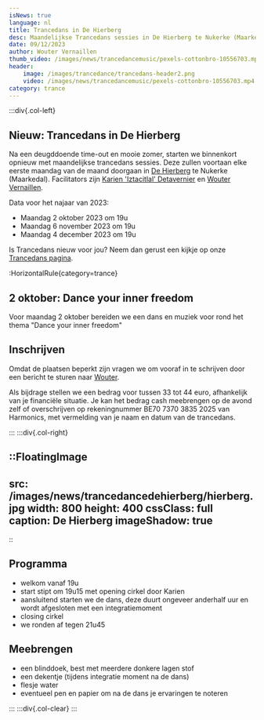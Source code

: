 ```yaml
---
isNews: true
language: nl
title: Trancedans in De Hierberg
desc: Maandelijkse Trancedans sessies in De Hierberg te Nukerke (Maarkedal)
date: 09/12/2023
author: Wouter Vernaillen
thumb_video: /images/news/trancedancemusic/pexels-cottonbro-10556703.mp4
header:
    image: /images/trancedance/trancedans-header2.png
    video: /images/news/trancedancemusic/pexels-cottonbro-10556703.mp4
category: trance
---
```


:::div{.col-left}

## Nieuw: Trancedans in De Hierberg

Na een deugddoende time-out en mooie zomer, starten we binnenkort opnieuw met maandelijkse trancedans sessies.
Deze zullen voortaan elke eerste maandag van de maand doorgaan in [De Hierberg](https://www.hierberg.be/) te Nukerke (Maarkedal).
Facilitators zijn [Karien 'Iztacitlal' Detavernier](https://www.shamanour.be/autobiografie) en [Wouter Vernaillen](/about).

Data voor het najaar van 2023:
* Maandag 2 oktober 2023 om 19u
* Maandag 6 november 2023 om 19u
* Maandag 4 december 2023 om 19u

Is Trancedans nieuw voor jou?  Neem dan gerust een kijkje op onze [Trancedans pagina](/trancedance).

:HorizontalRule{category=trance}

## 2 oktober: Dance your inner freedom

Voor maandag 2 oktober bereiden we een dans en muziek voor rond het thema "Dance your inner freedom"

## Inschrijven

Omdat de plaatsen beperkt zijn vragen we om vooraf in te schrijven door een bericht te sturen naar [Wouter](/contact).

Als bijdrage stellen we een bedrag voor tussen 33 tot 44 euro, afhankelijk van je  financiële situatie.
Je kan het bedrag cash meebrengen op de avond zelf of overschrijven op rekeningnummer BE70 7370 3835 2025 van Harmonics, met vermelding van je naam en datum van de trancedans.

:::
:::div{.col-right}

::FloatingImage
---
src: /images/news/trancedancedehierberg/hierberg.jpg
width: 800
height: 400
cssClass: full
caption: De Hierberg
imageShadow: true
---
::

## Programma

* welkom vanaf 19u
* start stipt om 19u15 met opening cirkel door Karien
* aansluitend starten we de dans, deze duurt ongeveer anderhalf uur en wordt afgesloten met een integratiemoment
* closing cirkel
* we ronden af tegen 21u45

## Meebrengen
* een blinddoek, best met meerdere donkere lagen stof
* een dekentje (tijdens integratie moment na de dans)
* flesje water
* eventueel pen en papier om na de dans je ervaringen te noteren

:::
:::div{.col-clear}
:::